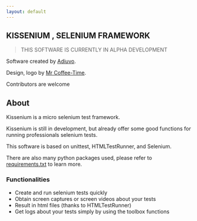 ```yaml
---
layout: default
---
```


## KISSENIUM , SELENIUM FRAMEWORK

> THIS SOFTWARE IS CURRENTLY IN ALPHA DEVELOPMENT

Software created by [Adiuvo](https://www.adiuvo.fr/).

Design, logo by [Mr Coffee-Time](http://www.coffee-time.fr/).

Contributors are welcome

## About

Kissenium is a micro selenium test framework.

Kissenium is still in development, but already offer some good functions for running professionals selenium tests.

This software is based on unittest, HTMLTestRunner, and Selenium.

There are also many python packages used, please refer to [requirements.txt](https://github.com/AdiuvoDotFr/Kissenium/blob/master/requirements.txt) to learn more.

### Functionalities

* Create and run selenium tests quickly
* Obtain screen captures or screen videos about your tests
* Result in html files (thanks to HTMLTestRunner)
* Get logs about your tests simply by using the toolbox functions